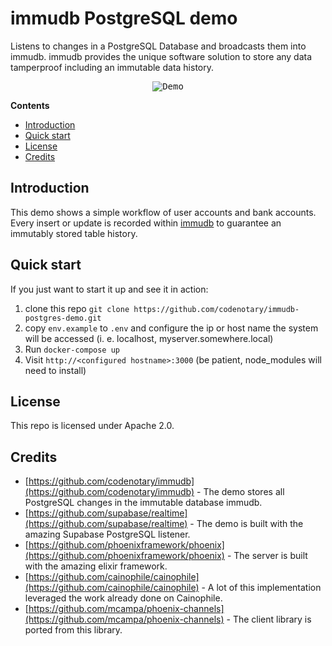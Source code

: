 # immudb PostgreSQL demo

Listens to changes in a PostgreSQL Database and broadcasts them into immudb. immudb provides the unique software solution to store any data tamperproof including an immutable data history.

<p align="center"><kbd><img src="./demo/animated.gif" alt="Demo"/></kbd></p>

**Contents**
- [Introduction](#introduction)
- [Quick start](#quick-start)
- [License](#license)
- [Credits](#credits)


## Introduction

This demo shows a simple workflow of user accounts and bank accounts. Every insert or update is recorded within [immudb](https://www.immudb.io) to guarantee an immutably stored table history.

## Quick start

If you just want to start it up and see it in action: 

1. clone this repo `git clone https://github.com/codenotary/immudb-postgres-demo.git`
2. copy `env.example` to `.env` and configure the ip or host name the system will be accessed (i. e. localhost, myserver.somewhere.local)
3. Run `docker-compose up`
4. Visit `http://<configured hostname>:3000` (be patient, node_modules will need to install)

## License

This repo is licensed under Apache 2.0.

## Credits

- [https://github.com/codenotary/immudb](https://github.com/codenotary/immudb) - The demo stores all PostgreSQL changes in the immutable database immudb.
- [https://github.com/supabase/realtime](https://github.com/supabase/realtime) - The demo is built with the amazing Supabase PostgreSQL listener.
- [https://github.com/phoenixframework/phoenix](https://github.com/phoenixframework/phoenix) - The server is built with the amazing elixir framework.
- [https://github.com/cainophile/cainophile](https://github.com/cainophile/cainophile) - A lot of this implementation leveraged the work already done on Cainophile.
- [https://github.com/mcampa/phoenix-channels](https://github.com/mcampa/phoenix-channels) - The client library is ported from this library. 

